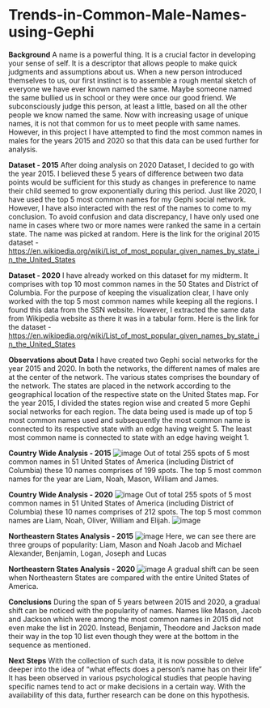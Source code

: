 # Trends-in-Common-Male-Names-using-Gephi

**Background**
A name is a powerful thing. It is a crucial factor in developing your sense of self.
It is a descriptor that allows people to make quick judgments and assumptions about us.
When a new person introduced themselves to us, our first instinct is to assemble a rough mental sketch of everyone we have ever known named the same.
Maybe someone named the same bullied us in school or they were once our good friend. We subconsciously judge this person, at least a little, based on all the other people we know named the same.
Now with increasing usage of unique names, it is not that common for us to meet people with same names.
However, in this project I have attempted to find the most common names in males for the years 2015 and 2020 so that this data can be used further for analysis.


**Dataset - 2015**
After doing analysis on 2020 Dataset, I decided to go with the year 2015.
I believed these 5 years of difference between two data points would be sufficient for this study as changes in preference to name their child seemed to grow exponentially during this period.
Just like 2020, I have used the top 5 most common names for my Gephi social network. However, I have also interacted with the rest of the names to come to my conclusion. 
To avoid confusion and data discrepancy, I have only used one name in cases where two or more names were ranked the same in a certain state. The name was picked at random.
Here is the link for the original 2015 dataset - https://en.wikipedia.org/wiki/List_of_most_popular_given_names_by_state_in_the_United_States



**Dataset - 2020**
I have already worked on this dataset for my midterm. 
It comprises with top 10 most common names in the 50 States and District of Columbia.
For the purpose of keeping the visualization clear, I have only worked with the top 5 most common names while keeping all the regions. 
I found this data from the SSN website.
However, I extracted the same data from Wikipedia website as there it was in a tabular form. 
Here is the link for the dataset - https://en.wikipedia.org/wiki/List_of_most_popular_given_names_by_state_in_the_United_States

**Observations about Data**
I have created two Gephi social networks for the year 2015 and 2020.
In both the networks, the different names of males are at the center of the network.
The various states comprises the boundary of the network.
The states are placed in the network according to the geographical location of the  respective state on the United States map.
For the year 2015, I divided the states region wise and created 5 more Gephi social networks for each region.
The data being used is made up of top 5 most common names used and subsequently the most common name is connected to its respective state with an edge having weight 5. 
The least most common name is connected to state with an edge having weight 1.


**Country Wide Analysis - 2015**
![image](https://user-images.githubusercontent.com/122759737/213981642-938ba5f7-366f-4db4-a012-7ef2c4d98b81.png)
Out of total 255 spots of 5 most common names in 51 United States of America (including District of Columbia) these 10 names comprises of 199 spots. 
The top 5 most common names for the year are Liam, Noah, Mason, William and James.


**Country Wide Analysis - 2020**
![image](https://user-images.githubusercontent.com/122759737/213981757-c6fcf1b9-0977-400e-b0dc-9ad230f7f3c7.png)
Out of total 255 spots of 5 most common names in 51 United States of America (including District of Columbia) these 10 names comprises of 212 spots. 
The top 5 most common names are  Liam, Noah, Oliver, William and Elijah.
![image](https://user-images.githubusercontent.com/122759737/213981766-5d9c1e8d-565a-4860-9f43-459bfd21b10a.png)


**Northeastern States Analysis - 2015**
![image](https://user-images.githubusercontent.com/122759737/213981811-3052d88d-dcfe-4be4-b8b5-27a6a40282c0.png)
Here, we can see there are three groups of popularity: 
Liam, Mason and Noah
Jacob and Michael
Alexander, Benjamin, Logan, Joseph and Lucas


**Northeastern States Analysis - 2020**
![image](https://user-images.githubusercontent.com/122759737/213982152-0803363c-e0f2-4e21-a43f-f9201799c22b.png)
A gradual shift can be seen when Northeastern States are compared with the entire United States of America.


**Conclusions**
During the span of 5 years between 2015 and 2020, a gradual shift can be noticed with the popularity of names.
Names like Mason, Jacob and Jackson which were among the most common names in 2015 did not even make the list in 2020.
Instead, Benjamin, Theodore and Jackson made their way in the top 10 list even though they were at the bottom in the sequence as mentioned. 


**Next Steps**
With the collection of such data, it is now possible to delve deeper into the idea of “what effects does a person’s name has on their life”
It has been observed in various psychological studies that people having specific names tend to act or make decisions in a certain way. 
With the availability of this data, further research can be done on this hypothesis. 






